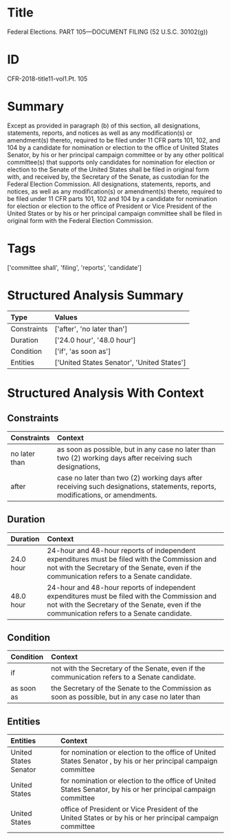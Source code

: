 # Title

 Federal Elections. PART 105—DOCUMENT FILING (52 U.S.C. 30102(g))


# ID

 CFR-2018-title11-vol1.Pt. 105


# Summary

Except as provided in paragraph (b) of this section, all designations, statements, reports, and notices as well as any modification(s) or amendment(s) thereto, required to be filed under 11 CFR parts 101, 102, and 104 by a candidate for nomination or election to the office of United States Senator, by his or her principal campaign committee or by any other political committee(s) that supports only candidates for nomination for election or election to the Senate of the United States shall be filed in original form with, and received by, the Secretary of the Senate, as custodian for the Federal Election Commission.
All designations, statements, reports, and notices, as well as any modification(s) or amendment(s) thereto, required to be filed under 11 CFR parts 101, 102 and 104 by a candidate for nomination for election or election to the office of President or Vice President of the United States or by his or her principal campaign committee shall be filed in original form with the Federal Election Commission.


# Tags

['committee shall', 'filing', 'reports', 'candidate']


# Structured Analysis Summary

| Type        | Values                                     |
|:------------|:-------------------------------------------|
| Constraints | ['after', 'no later than']                 |
| Duration    | ['24.0 hour', '48.0 hour']                 |
| Condition   | ['if', 'as soon as']                       |
| Entities    | ['United States Senator', 'United States'] |


# Structured Analysis With Context

 


## Constraints

| Constraints   | Context                                                                                                                        |
|:--------------|:-------------------------------------------------------------------------------------------------------------------------------|
| no later than | as soon as possible, but in any case no later than two (2) working days after receiving such designations,                     |
| after         | case no later than two (2) working days after  receiving such designations, statements, reports, modifications, or amendments. |


## Duration

| Duration   | Context                                                                                                                                                                                     |
|:-----------|:--------------------------------------------------------------------------------------------------------------------------------------------------------------------------------------------|
| 24.0 hour  | 24-hour and 48-hour reports of independent expenditures must be filed with the Commission and not with the Secretary of the Senate, even if the communication refers to a Senate candidate. |
| 48.0 hour  | 24-hour and 48-hour reports of independent expenditures must be filed with the Commission and not with the Secretary of the Senate, even if the communication refers to a Senate candidate. |


## Condition

| Condition   | Context                                                                                          |
|:------------|:-------------------------------------------------------------------------------------------------|
| if          | not with the Secretary of the Senate, even if  the communication refers to a Senate candidate.   |
| as soon as  | the Secretary of the Senate to the Commission as soon as possible, but in any case no later than |


## Entities

| Entities              | Context                                                                                                        |
|:----------------------|:---------------------------------------------------------------------------------------------------------------|
| United States Senator | for nomination or election to the office of United States Senator , by his or her principal campaign committee |
| United States         | for nomination or election to the office of United States Senator, by his or her principal campaign committee  |
| United States         | office of President or Vice President of the United States or by his or her principal campaign committee       |


